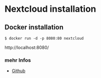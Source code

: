 # Nextcloud installation

## Docker installation
```
$ docker run -d -p 8080:80 nextcloud
```

http://localhost:8080/ 

### mehr Infos
+ [Github](https://github.com/nextcloud/all-in-one#nextcloud-all-in-one)
